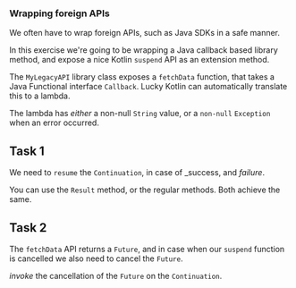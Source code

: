 ### Wrapping foreign APIs

We often have to wrap foreign APIs, such as Java SDKs in a safe manner.

In this exercise we're going to be wrapping a Java callback based library method, and expose a nice Kotlin `suspend` API as an extension method.

The `MyLegacyAPI` library class exposes a `fetchData` function, that takes a Java Functional interface `Callback`.
Lucky Kotlin can automatically translate this to a lambda.

The lambda has _either_ a non-null `String` value, or a `non-null` `Exception` when an error occurred.

## Task 1

We need to `resume` the `Continuation`, in case of _success, and _failure_.

<div class="hint">

You can use the `Result` method, or the regular methods.  Both achieve the same.

</div>


## Task 2

The `fetchData` API returns a `Future`,
and in case when our `suspend` function is cancelled we also need to cancel the `Future`.

_invoke_ the cancellation of the `Future` on the `Continuation`. 
